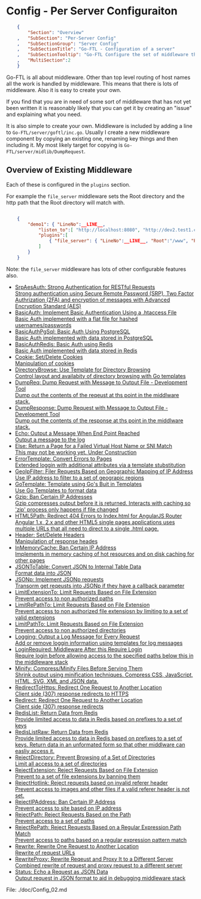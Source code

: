 Config - Per Server  Configuraiton
==================================
``` JSON
	{
		"Section": "Overview"
	,	"SubSection": "Per-Server Config"
	,	"SubSectionGroup": "Server Config"
	,	"SubSectionTitle": "Go-FTL - Configuration of a server"
	,	"SubSectionTooltip": "Go-FTL Configure the set of middleware that the server will use."
	, 	"MultiSection":2
	}
```


Go-FTL is all about middleware.  Other than top level routing of host names all the work is handled by middleware.
This means that there is lots of middleware.  Also it is easy to create your own.

If you find that you are in need of some sort of middleware that has not yet been written it is reasonably likely
that you can get it by creating an "issue" and explaining what you need.   

It is also simple to create your own.   Middleware is included by adding a line to `Go-FTL/server/goftl/inc.go`.
Usually I create a new middleware component by copying an existing one, renaming key things and then including
it.  My most likely target for copying is `Go-FTL/server/midlib/DumpRequest`.

Overview of Existing Middleware
-------------------------------

Each of these is configured in the `plugins` section.

For example the `file_server` middleware sets the Root directory and the http path that the Root directory will match with.

``` json

	{
		"demo1": { "LineNo":__LINE__,
			"listen_to":[ "http://localhost:8080", "http://dev2.test1.com:8080" ],
			"plugins":[
				{ "file_server": { "LineNo":__LINE__, "Root":"/www", "Paths":"/"  } }
			]
		}
	}

```

Note: the `file_server` middleware has lots of other configurable features also.

<ul>
<li>
<a href="http://www.go-ftl.com/boot-docs.html/doc-SrpAesAuth-Strong-Authentication-for-RESTful-Requests">
<div class="doc-title">SrpAesAuth: Strong Authentication for RESTful Requests</div>
<div class="doc-subtitle"> Strong authentication using Secure Remote Password (SRP), Two Factor Authrization (2FA) and encryption of messages with Advanced Encryption Standard (AES)</div>
</a>
</li>
<li>
<a href="http://www.go-ftl.com/boot-docs.html/doc-BasicAuth-Implement-Basic-Authentication-Using-a-htaccess-File">
<div class="doc-title">BasicAuth: Implement Basic Authentication Using a .htaccess File</div>
<div class="doc-subtitle"> Basic Auth implemented with a flat file for hashed usernames/passwords</div>
</a>
</li>
<li>
<a href="http://www.go-ftl.com/boot-docs.html/doc-BasicAuthPgSql-Basic-Auth-Using-PostgreSQL">
<div class="doc-title">BasicAuthPgSql: Basic Auth Using PostgreSQL</div>
<div class="doc-subtitle"> Basic Auth implemented with data stored in PostgreSQL</div>
</a>
</li>
<li>
<a href="http://www.go-ftl.com/boot-docs.html/doc-BasicAuthRedis-Basic-Auth-using-Redis">
<div class="doc-title">BasicAuthRedis: Basic Auth using Redis</div>
<div class="doc-subtitle"> Basic Auth implemented with data stored in Redis</div>
</a>
</li>
<li>
<a href="http://www.go-ftl.com/boot-docs.html/doc-Cookie-Set-Delete-Cookies">
<div class="doc-title">Cookie: Set/Delete Cookies</div>
<div class="doc-subtitle"> Manipulation of cookies</div>
</a>
</li>
<li>
<a href="http://www.go-ftl.com/boot-docs.html/doc-DirectoryBrowse-Use-Template-for-Directory-Browsing">
<div class="doc-title">DirectoryBrowse: Use Template for Directory Browsing</div>
<div class="doc-subtitle"> Control layout and availabity of directory browsing with Go templates</div>
</a>
</li>
<li>
<a href="http://www.go-ftl.com/boot-docs.html/doc-DumpReq-Dump-Request-with-Message-to-Output-File-Development-Tool">
<div class="doc-title">DumpReq: Dump Request with Message to Output File - Development Tool</div>
<div class="doc-subtitle"> Dump out the contents of the reqeust at ths point in the middlware stack.</div>
</a>
</li>
<li>
<a href="http://www.go-ftl.com/boot-docs.html/doc-DumpResponse-Dump-Request-with-Message-to-Output-File-Development-Tool">
<div class="doc-title">DumpResponse: Dump Request with Message to Output File - Development Tool</div>
<div class="doc-subtitle"> Dump out the contents of the response at ths point in the middlware stack.</div>
</a>
</li>
<li>
<a href="http://www.go-ftl.com/boot-docs.html/doc-Echo-Output-a-Message-When-End-Point-Reached">
<div class="doc-title">Echo: Output a Message When End Point Reached</div>
<div class="doc-subtitle"> Output a message to the log</div>
</a>
</li>
<li>
<a href="http://www.go-ftl.com/boot-docs.html/doc-Else-Return-a-Page-for-a-Failed-Virtual-Host-Name-or-SNI-Match">
<div class="doc-title">Else: Return a Page for a Failed Virtual Host Name or SNI Match</div>
<div class="doc-subtitle"> This may not be working yet.  Under Construction</div>
</a>
</li>
<li>
<a href="http://www.go-ftl.com/boot-docs.html/doc-ErrorTemplate-Convert-Errors-to-Pages">
<div class="doc-title">ErrorTemplate: Convert Errors to Pages</div>
<div class="doc-subtitle"> Extended loggin with additional attributes via a template stubstitution</div>
</a>
</li>
<li>
<a href="http://www.go-ftl.com/boot-docs.html/doc-GeoIpFilter-Filer-Requests-Based-on-Geographic-Mapping-of-IP-Address">
<div class="doc-title">GeoIpFilter: Filer Requests Based on Geographic Mapping of IP Address</div>
<div class="doc-subtitle"> Use IP address to filter to a set of geograpic regions</div>
</a>
</li>
<li>
<a href="http://www.go-ftl.com/boot-docs.html/doc-GoTemplate-Template-using-Go-s-Buit-in-Templates">
<div class="doc-title">GoTemplate: Template using Go's Buit in Templates</div>
<div class="doc-subtitle"> Use Go Templates to format data</div>
</a>
</li>
<li>
<a href="http://www.go-ftl.com/boot-docs.html/doc-Gzip-Ban-Certain-IP-Addresses">
<div class="doc-title">Gzip: Ban Certain IP Addresses</div>
<div class="doc-subtitle"> Gzip compresses output before it is returned.  Interacts with caching so 'zip' process only happens if file changed</div>
</a>
</li>
<li>
<a href="http://www.go-ftl.com/boot-docs.html/doc-HTML5Path-Redirect-404-Errors-to-Index-html-for-AngularJS-Router">
<div class="doc-title">HTML5Path: Redirect 404 Errors to Index.html for AngularJS Router</div>
<div class="doc-subtitle"> Angular 1.x, 2.x and other HTML5 single pages applications uses multiple URLs that all need to direct to a single .html page.</div>
</a>
</li>
<li>
<a href="http://www.go-ftl.com/boot-docs.html/doc-Header-Set-Delete-Headers">
<div class="doc-title">Header: Set/Delete Headers</div>
<div class="doc-subtitle"> Manipulation of response heades</div>
</a>
</li>
<li>
<a href="http://www.go-ftl.com/boot-docs.html/doc-InMemoryCache-Ban-Certain-IP-Address">
<div class="doc-title">InMemoryCache: Ban Certain IP Address</div>
<div class="doc-subtitle"> Implements in memory caching of hot resources and on disk caching for other pages</div>
</a>
</li>
<li>
<a href="http://www.go-ftl.com/boot-docs.html/doc-JSONToTable-Convert-JSON-to-Internal-Table-Data">
<div class="doc-title">JSONToTable: Convert JSON to Internal Table Data</div>
<div class="doc-subtitle"> Format data into JSON</div>
</a>
</li>
<li>
<a href="http://www.go-ftl.com/boot-docs.html/doc-JSONp-Implement-JSONp-requests">
<div class="doc-title">JSONp: Implement JSONp requests</div>
<div class="doc-subtitle"> Transorm get reqeusts into JSONp if they have a callback parameter</div>
</a>
</li>
<li>
<a href="http://www.go-ftl.com/boot-docs.html/doc-LimitExtensionTo-Limit-Requests-Based-on-File-Extension">
<div class="doc-title">LimitExtensionTo: Limit Requests Based on File Extension</div>
<div class="doc-subtitle"> Prevent access to non authorized paths</div>
</a>
</li>
<li>
<a href="http://www.go-ftl.com/boot-docs.html/doc-LimitRePathTo-Limit-Requests-Based-on-File-Extension">
<div class="doc-title">LimitRePathTo: Limit Requests Based on File Extension</div>
<div class="doc-subtitle"> Prevent access to non authorized file extensiosn by limiting to a set of valid extensions</div>
</a>
</li>
<li>
<a href="http://www.go-ftl.com/boot-docs.html/doc-LimitPathTo-Limit-Requests-Based-on-File-Extension">
<div class="doc-title">LimitPathTo: Limit Requests Based on File Extension</div>
<div class="doc-subtitle"> Prevent access to non authorized directories</div>
</a>
</li>
<li>
<a href="http://www.go-ftl.com/boot-docs.html/doc-Logging-Output-a-Log-Message-for-Every-Request">
<div class="doc-title">Logging: Output a Log Message for Every Request</div>
<div class="doc-subtitle"> Add or remove loggin information using templates for log messages</div>
</a>
</li>
<li>
<a href="http://www.go-ftl.com/boot-docs.html/doc-LoginRequired-Middleware-After-this-Require-Login">
<div class="doc-title">LoginRequired: Middleware After this Require Login</div>
<div class="doc-subtitle"> Require login before allowing access to the specified paths below this in the middleware stack</div>
</a>
</li>
<li>
<a href="http://www.go-ftl.com/boot-docs.html/doc-Minify-Compress-Minify-Files-Before-Serving-Them">
<div class="doc-title">Minify: Compress/Minify Files Before Serving Them</div>
<div class="doc-subtitle"> Shrink output using minification techniques.  Compress CSS, JavaScript, HTML, SVG, XML and JSON data.</div>
</a>
</li>
<li>
<a href="http://www.go-ftl.com/boot-docs.html/doc-RedirectToHttps-Redirect-One-Request-to-Another-Location">
<div class="doc-title">RedirectToHttps: Redirect One Request to Another Location</div>
<div class="doc-subtitle"> Client side (307) response redirects to HTTPS</div>
</a>
</li>
<li>
<a href="http://www.go-ftl.com/boot-docs.html/doc-Redirect-Redirect-One-Request-to-Another-Location">
<div class="doc-title">Redirect: Redirect One Request to Another Location</div>
<div class="doc-subtitle"> Client side (307) response redirects</div>
</a>
</li>
<li>
<a href="http://www.go-ftl.com/boot-docs.html/doc-RedisList-Return-Data-from-Redis">
<div class="doc-title">RedisList: Return Data from Redis</div>
<div class="doc-subtitle"> Provide limited access to data in Redis based on prefixes to a set of keys</div>
</a>
</li>
<li>
<a href="http://www.go-ftl.com/boot-docs.html/doc-RedisListRaw-Return-Data-from-Redis">
<div class="doc-title">RedisListRaw: Return Data from Redis</div>
<div class="doc-subtitle"> Provide limited access to data in Redis based on prefixes to a set of keys.  Return data in an unformated form so that other middlware can easliy access it.</div>
</a>
</li>
<li>
<a href="http://www.go-ftl.com/boot-docs.html/doc-RejectDirectory-Prevent-Browsing-of-a-Set-of-Directories">
<div class="doc-title">RejectDirectory: Prevent Browsing of a Set of Directories</div>
<div class="doc-subtitle"> Limit all access to a set of directories</div>
</a>
</li>
<li>
<a href="http://www.go-ftl.com/boot-docs.html/doc-RejectExtension-Reject-Requests-Based-on-File-Extension">
<div class="doc-title">RejectExtension: Reject Requests Based on File Extension</div>
<div class="doc-subtitle"> Prevent to a set of file extensions by banning them</div>
</a>
</li>
<li>
<a href="http://www.go-ftl.com/boot-docs.html/doc-RejectHotlink-Reject-requests-based-on-invalid-referer-header">
<div class="doc-title">RejectHotlink: Reject requests based on invalid referer header</div>
<div class="doc-subtitle"> Prevent access to images and other files if a valid referer header is not set.</div>
</a>
</li>
<li>
<a href="http://www.go-ftl.com/boot-docs.html/doc-RejectIPAddress-Ban-Certain-IP-Address">
<div class="doc-title">RejectIPAddress: Ban Certain IP Address</div>
<div class="doc-subtitle"> Prevent access to site based on IP address</div>
</a>
</li>
<li>
<a href="http://www.go-ftl.com/boot-docs.html/doc-RejectPath-Reject-Requests-Based-on-the-Path">
<div class="doc-title">RejectPath: Reject Requests Based on the Path</div>
<div class="doc-subtitle"> Prevent access to a set of paths</div>
</a>
</li>
<li>
<a href="http://www.go-ftl.com/boot-docs.html/doc-RejectRePath-Reject-Requests-Based-on-a-Regular-Expression-Path-Match">
<div class="doc-title">RejectRePath: Reject Requests Based on a Regular Expression Path Match</div>
<div class="doc-subtitle"> Prevent access to paths based on a regular expression pattern match</div>
</a>
</li>
<li>
<a href="http://www.go-ftl.com/boot-docs.html/doc-Rewrite-Rewrite-One-Request-to-Another-Location">
<div class="doc-title">Rewrite: Rewrite One Request to Another Location</div>
<div class="doc-subtitle"> Rewrite of request URLs</div>
</a>
</li>
<li>
<a href="http://www.go-ftl.com/boot-docs.html/doc-RewriteProxy-Rewrite-Reqeust-and-Proxy-It-to-a-Different-Server">
<div class="doc-title">RewriteProxy: Rewrite Reqeust and Proxy It to a Different Server</div>
<div class="doc-subtitle"> Combined rewrite of request and proxy request to a different server</div>
</a>
</li>
<li>
<a href="http://www.go-ftl.com/boot-docs.html/doc-Status-Echo-a-Request-as-JSON-Data">
<div class="doc-title">Status: Echo a Request as JSON Data</div>
<div class="doc-subtitle"> Output request in JSON format to aid in debugging middleware stack</div>
</a>
</li>
</ul>


File: ./doc/Config_02.md
